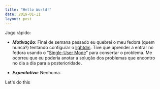 ```yaml
---
title: "Hello World!"
date: 2019-01-11
layout: post
---
```


Jogo rápido: 

+ **_Motivação_**: Final de semana passado eu quebrei o meu fedora (quem nunca?) tentando configurar o [lightdm]. Tive que aprender a entrar no fedora usando o "[Single-User Mode]" para consertar o problema. Me ocorreu que eu poderia anotar a solução dos problemas que encontro no dia a dia para a posterioridade. 

+ **_Expectativa_**: Nenhuma. 

Let's do this

[lightdm]: https://en.wikipedia.org/wiki/LightDM
[Single-User Mode]: https://docs.fedoraproject.org/en-US/Fedora/13/html/Installation_Guide/s1-rescuemode-booting-single.html
